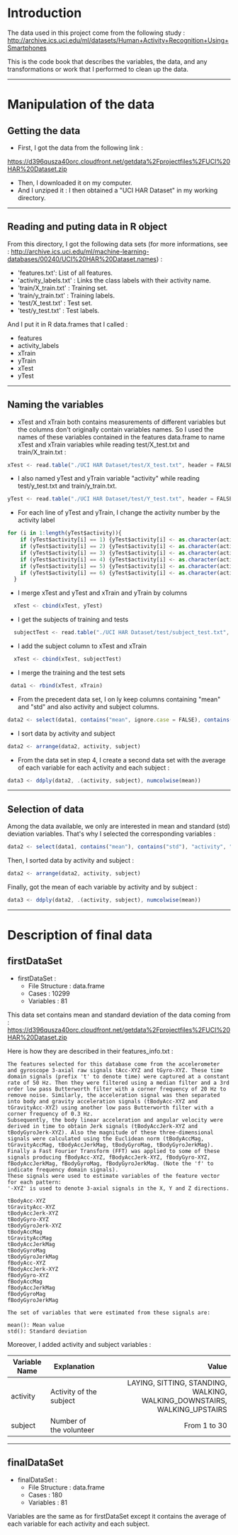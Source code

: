# Introduction

The data used in this project come from the following study :
http://archive.ics.uci.edu/ml/datasets/Human+Activity+Recognition+Using+Smartphones

This is the code book that describes the variables, the data, and any transformations or work that I performed to clean up the data.

-----------------------------------------------------------

# Manipulation of the data

## Getting the data

* First, I got the data from the following link :

https://d396qusza40orc.cloudfront.net/getdata%2Fprojectfiles%2FUCI%20HAR%20Dataset.zip

* Then, I downloaded it on my computer.
* And I unziped it : I then obtained a "UCI HAR Dataset" in my working directory.

-----------------------------------------------------------

## Reading and puting data in R object

From this directory, I got the following data sets (for more informations, see : http://archive.ics.uci.edu/ml/machine-learning-databases/00240/UCI%20HAR%20Dataset.names) :
* 'features.txt': List of all features.
* 'activity_labels.txt' : Links the class labels with their activity name.
* 'train/X_train.txt' : Training set.
* 'train/y_train.txt' : Training labels.
* 'test/X_test.txt' : Test set.
* 'test/y_test.txt' : Test labels.

And I put it in R data.frames that I called :
* features 
* activity_labels 
* xTrain
* yTrain
* xTest
* yTest 

-----------------------------------------------------------

## Naming the variables

* xTest and xTrain both contains measurements of different variables but the columns don't originally contain variables names. So I used the names of these variables contained in the
features data.frame to name xTest and xTrain variables while reading test/X_test.txt and train/X_train.txt :
```javascript
xTest <- read.table("./UCI HAR Dataset/test/X_test.txt", header = FALSE, col.names = features)
```
* I also named yTest and yTrain variable "activity" while reading test/y_test.txt and train/y_train.txt.
```javascript
yTest <- read.table("./UCI HAR Dataset/test/Y_test.txt", header = FALSE, col.names = "activity")
```
* For each line of yTest and yTrain, I change the activity number by the activity label
```javascript
for (i in 1:length(yTest$activity)){
    if (yTest$activity[i] == 1) {yTest$activity[i] <- as.character(activity_labels$V2[1])}
    if (yTest$activity[i] == 2) {yTest$activity[i] <- as.character(activity_labels$V2[2])}
    if (yTest$activity[i] == 3) {yTest$activity[i] <- as.character(activity_labels$V2[3])}
    if (yTest$activity[i] == 4) {yTest$activity[i] <- as.character(activity_labels$V2[4])}
    if (yTest$activity[i] == 5) {yTest$activity[i] <- as.character(activity_labels$V2[5])}
    if (yTest$activity[i] == 6) {yTest$activity[i] <- as.character(activity_labels$V2[6])}
  }
```
* I merge xTest and yTest and xTrain and yTrain by columns
```javascript
  xTest <- cbind(xTest, yTest)
``` 
* I get the subjects of training and tests
```javascript
  subjectTest <- read.table("./UCI HAR Dataset/test/subject_test.txt", header = FALSE, col.names = "subject")
``` 
* I add the subject column to xTest and xTrain
```javascript
  xTest <- cbind(xTest, subjectTest)
``` 
* I merge the training and the test sets
 ```javascript
  data1 <- rbind(xTest, xTrain)
``` 
* From the precedent data set, I on ly keep columns containing "mean" and "std" and also activity and subject columns.
```javascript
data2 <- select(data1, contains("mean", ignore.case = FALSE), contains("std"), "activity", "subject")
```
* I sort data by activity and subject
```javascript
data2 <- arrange(data2, activity, subject)
```
* From the data set in step 4, I create a second data set with the average of each variable for each activity and each subject :
```javascript
data3 <- ddply(data2, .(activity, subject), numcolwise(mean))
```  

-----------------------------------------------------------

## Selection of data

Among the data available, we only are interested in mean and standard (std) deviation variables.
That's why I selected the corresponding variables :  

```javascript
data2 <- select(data1, contains("mean"), contains("std"), "activity", "subject")
```

Then, I sorted data by activity and subject :
```javascript
data2 <- arrange(data2, activity, subject)
```

Finally, got the mean of each variable by activity and by subject :
```javascript
data3 <- ddply(data2, .(activity, subject), numcolwise(mean))
```

-----------------------------------------------------------

# Description of final data

## firstDataSet

* firstDataSet :
    * File Structure : data.frame
    * Cases : 10299
    * Variables : 81

This data set contains mean and standard deviation of the data coming from :
https://d396qusza40orc.cloudfront.net/getdata%2Fprojectfiles%2FUCI%20HAR%20Dataset.zip

Here is how they are described in their features_info.txt :

    The features selected for this database come from the accelerometer and gyroscope 3-axial raw signals tAcc-XYZ and tGyro-XYZ. These time domain signals (prefix 't' to denote time) were captured at a constant rate of 50 Hz. Then they were filtered using a median filter and a 3rd order low pass Butterworth filter with a corner frequency of 20 Hz to remove noise. Similarly, the acceleration signal was then separated into body and gravity acceleration signals (tBodyAcc-XYZ and tGravityAcc-XYZ) using another low pass Butterworth filter with a corner frequency of 0.3 Hz. 
    Subsequently, the body linear acceleration and angular velocity were derived in time to obtain Jerk signals (tBodyAccJerk-XYZ and tBodyGyroJerk-XYZ). Also the magnitude of these three-dimensional signals were calculated using the Euclidean norm (tBodyAccMag, tGravityAccMag, tBodyAccJerkMag, tBodyGyroMag, tBodyGyroJerkMag). 
    Finally a Fast Fourier Transform (FFT) was applied to some of these signals producing fBodyAcc-XYZ, fBodyAccJerk-XYZ, fBodyGyro-XYZ, fBodyAccJerkMag, fBodyGyroMag, fBodyGyroJerkMag. (Note the 'f' to indicate frequency domain signals). 
    These signals were used to estimate variables of the feature vector for each pattern:  
    '-XYZ' is used to denote 3-axial signals in the X, Y and Z directions.

    tBodyAcc-XYZ
    tGravityAcc-XYZ
    tBodyAccJerk-XYZ
    tBodyGyro-XYZ
    tBodyGyroJerk-XYZ
    tBodyAccMag
    tGravityAccMag
    tBodyAccJerkMag
    tBodyGyroMag
    tBodyGyroJerkMag
    fBodyAcc-XYZ
    fBodyAccJerk-XYZ
    fBodyGyro-XYZ
    fBodyAccMag
    fBodyAccJerkMag
    fBodyGyroMag
    fBodyGyroJerkMag

    The set of variables that were estimated from these signals are: 

    mean(): Mean value
    std(): Standard deviation

Moreover, I added activity and subject variables :

Variable Name                       | Explanation                     | Value 
----------------------------------- | ------------------------------- | -------------:
activity                            | Activity of the subject                                | LAYING, SITTING, STANDING, WALKING, WALKING_DOWNSTAIRS, WALKING_UPSTAIRS 
subject                             | Number of the volunteer         | From 1 to 30

-----------------------------------------------------------

## finalDataSet

* finalDataSet :
    * File Structure : data.frame
    * Cases : 180
    * Variables : 81

Variables are the same as for firstDataSet except it contains  the average of each variable for each activity and each subject.